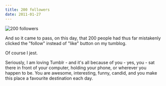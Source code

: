 ```yaml
---
title: 200 followers
date: 2011-01-27
---
```


![200 followers](https://source.unsplash.com/4v9Kk01mEbY/1600x900)

And so it came to pass, on this day, that 200 people had thus far mistakenly clicked the "follow" instead of "like" button on my tumblog.

Of course I jest.

Seriously, I am loving Tumblr - and it's all because of you - yes, you - sat there in front of your computer, holding your phone, or wherever you happen to be. You are awesome, interesting, funny, candid, and you make this place a favourite destination each day.